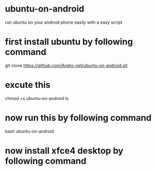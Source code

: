 # ubuntu-on-android
run ubuntu on your android phone easily with a easy script
# first install ubuntu by following command
git clone https://github.com/Andro-net/ubuntu-on-android.git

# excute this
chmod +x ubuntu-on-android
ls
# now run this by following command
bash ubuntu-on-android

# now install xfce4 desktop by following command
